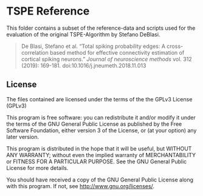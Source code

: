 # TSPE Reference

This folder contains a subset of the reference-data and scripts used for the evaluation of the original TSPE-Algorithm by Stefano DeBlasi.

> De Blasi, Stefano et al. “Total spiking probability edges: A cross-correlation based method for effective connectivity estimation of cortical spiking neurons.”
> *Journal of neuroscience methods* vol. 312 (2019): 169-181.
> doi:10.1016/j.jneumeth.2018.11.013

## License

The files contained are licensed under the terms of the the GPLv3 License (GPLv3)

This program is free software: you can redistribute it and/or modify
it under the terms of the GNU General Public License as published by
the Free Software Foundation, either version 3 of the License, or
(at your option) any later version.

This program is distributed in the hope that it will be useful,
but WITHOUT ANY WARRANTY; without even the implied warranty of
MERCHANTABILITY or FITNESS FOR A PARTICULAR PURPOSE.  See the
GNU General Public License for more details.

You should have received a copy of the GNU General Public License
along with this program.  If not, see <http://www.gnu.org/licenses/>.
